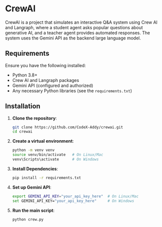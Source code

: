 # CrewAI

CrewAI is a project that simulates an interactive Q&A system using Crew AI and Langraph, where a student agent asks popular questions about generative AI, and a teacher agent provides automated responses. The system uses the Gemini API as the backend large language model.

## Requirements

Ensure you have the following installed:

- Python 3.8+
- Crew AI and Langraph packages
- Gemini API (configured and authorized)
- Any necessary Python libraries (see the `requirements.txt`)

## Installation

1. **Clone the repository**:
   ```bash
   git clone https://github.com/CodeX-Addy/crewai.git
   cd crewai
   ```

2. **Create a virtual environment**:
   ```bash
   python -m venv venv
   source venv/bin/activate   # On Linux/Mac
   venv\Scripts\activate      # On Windows
   ```
3. **Install Dependencies**:
   ```bash
   pip install -r requirements.txt
   ```

4. **Set up Gemini API**:
   ```bash
   export GEMINI_API_KEY="your_api_key_here"  # On Linux/Mac
   set GEMINI_API_KEY="your_api_key_here"     # On Windows
   ```
5. **Run the main script**:
   ```bash
   python crew.py
   ```

